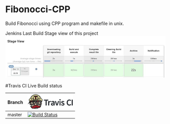 # Fibonocci-CPP
Build Fibonocci using CPP program and makefile in unix.

Jenkins Last Build Stage view of this project
![StageView](StageView.jpg)

#Travis CI Live Build status

Branch|[![Travis CI logo](TravisCI.png)](https://travis-ci.org)
---|---
master|[![Build Status](https://travis-ci.org/hemanth22/Fibonocci-CPP.svg?branch=master)](https://travis-ci.org/hemanth22/Fibonocci-CPP)
